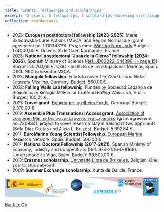 ```yaml
---
title: "Grants, fellowships and scholarships"
excerpt: "2 grants, 5 fellowships, 2 scholarships <br/><img src='/images/Logos-grants_v1.png'>"
collection: awardsgrants
---
```


* 2023:	**European postdoctoral fellowship (2023-2025)**. Marie Skłodowska-Curie Actions (MSCA) and Région Normandie (grant agreement no. 101034329). Programme [Winning Normandy](https://www.normandie.fr/winningnormandy-fellowship-program) Budget: 174.000,00 €. Université de Caen Normandie, France.
* 2023: **National postdoctoral “Juan de la Cierva” fellowship (2024-2026)**. Spanish Ministry of Science ([Ref. JDC2022-048396-I - page 15](https://www.aei.gob.es/sites/default/files/convocatory_info/file/2023-09/PRP_SELECCIONADOS_RESERVAS_JDC%202022_firmada.pdf)). Budget: 50.700,00 €. CSIC - Instituto de Investigaciones Marinas, Spain. DECLINED to take the MSCA.
* 2023:	**Mangold fellowship**. Funds to cover the _72nd Lindau Nobel Laureate Meeting_, Germany. Budget: 560,00 €.
* 2022: **Falling Walls Lab fellowship**. Funded by Sociedad Española de Bioquímica y Biología Molecular to attend _Falling Walls Lab_, Spain. Budget: 100,00 €.
* 2021: **Travel grant**. [Boheringer Ingelheim Fonds](https://www.bifonds.de/fellowships-grants/travel-grants/), Germany. Budget: 2.370,00 €.
* 2019: **Assemble Plus Transnational Access grant**. [Association of European Marine Biological Laboratories Expanded](http://www.assembleplus.eu/) (grant agreement no. 730984), project to cover research stay in Ireland of two applicants (Seila Díaz Costas and Alicia L. Bruzos). Budget: 5.992,84 €.
* 2017: **EuroMarine Young Scientist Fellowship**. [European Marine Research Network](https://www.euromarinenetwork.eu/), Spain. Budget: 500,00 €.
* 2017: **National Doctoral Fellowship (2017-2021)**. Spanish Ministry of Economy, Industry and Competitivity (Ref. BES-2016-078166). Universidade de Vigo, Spain. Budget: 98.500,00 €.
* 2013: **Erasmus scholarship**. [Université Libre de Bruxelles](https://www.ulb.be/en), Belgium. One year to study abroad.
* 2009: **Summer Exchange scholarship**. Xunta de Galicia. France.


<img src='/images/Logos-grants_v1.png'>  

[Back to CV](https://albruzos.github.io/cv/)
